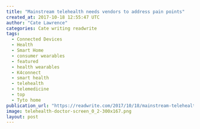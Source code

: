 ```yaml
---
title: "Mainstream telehealth needs vendors to address pain points"
created_at: 2017-10-18 12:55:47 UTC
author: "Cate Lawrence"
categories: Cate writing readwrite
tags: 
  - Connected Devices
  - Health
  - Smart Home
  - consumer wearables
  - featured
  - health wearables
  - K4connect
  - smart health
  - telehealth
  - telemedicine
  - top
  - Tyto home
publication_url: "https://readwrite.com/2017/10/18/mainstream-telehealth-needs-help/"
image: telehealth-doctor-screen_0_2-300x167.png
layout: post
---
```

